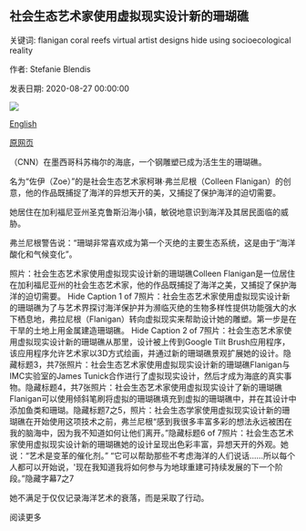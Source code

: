## 社会生态艺术家使用虚拟现实设计新的珊瑚礁

关键词: flanigan coral reefs virtual artist designs hide using socioecological reality

作者: Stefanie Blendis

发表日期: 2020-08-27 00:00:00

![](https://cdn.cnn.com/cnnnext/dam/assets/200825130208-colleen-flanigan-tech-for-good-1-super-tease.jpg)

[English](Socio-ecological%20artist%20designs%20new%20coral%20reefs%20using%20virtual%20reality.md)

[原网页](https://edition.cnn.com/2020/08/27/us/tech-for-good-colleen-flanigan-vr-coral-reef-spc-intl/index.html)

（CNN）在墨西哥科苏梅尔的海底，一个钢雕塑已成为活生生的珊瑚礁。

名为“佐伊（Zoe）”的是社会生态艺术家柯琳·弗兰尼根（Colleen Flanigan）的创意，他的作品既捕捉了海洋的异想天开的美，又捕捉了保护海洋的迫切需要。

她居住在加利福尼亚州圣克鲁斯沿海小镇，敏锐地意识到海洋及其居民面临的威胁。

弗兰尼根警告说：“珊瑚非常喜欢成为第一个灭绝的主要生态系统，这是由于“海洋酸化和气候变化”。

照片：社会生态艺术家使用虚拟现实设计新的珊瑚礁Colleen Flanigan是一位居住在加利福尼亚州的社会生态艺术家，他的作品既捕捉了海洋之美，又捕捉了保护海洋的迫切需要。 Hide Caption 1 of 7照片：社会生态艺术家使用虚拟现实设计新的珊瑚礁为了与艺术界探讨海洋保护并为濒临灭绝的生物多样性提供功能强大的水下栖息地，弗拉尼根（Flanigan）转向虚拟现实来帮助设计她的雕塑。第一步是在干旱的土地上用金属建造珊瑚礁。 Hide Caption 2 of 7照片：社会生态艺术家使用虚拟现实设计新的珊瑚礁从那里，设计被上传到Google Tilt Brush应用程序，该应用程序允许艺术家以3D方式绘画，并通过新的珊瑚礁景观扩展她的设计。隐藏标题3，共7张照片：社会生态艺术家使用虚拟现实设计新的珊瑚礁Flanigan与IMC实验室的James Tunick合作进行了虚拟现实设计，然后才成为海底的真实事物。隐藏标题4，共7张照片：社会生态艺术家使用虚拟现实设计了新的珊瑚礁Flanigan可以使用倾斜笔刷将虚拟的珊瑚礁填充到虚拟的珊瑚礁中，并在其设计中添加鱼类和珊瑚。隐藏标题7之5，照片：社会生态学家使用虚拟现实设计新的珊瑚礁在开始使用这项技术之前，弗兰尼根“感到我很多丰富多彩的想法永远被困在我的脑海中，因为我不知道如何让他们离开。”隐藏标题6 of 7照片：社会生态艺术家使用虚拟现实设计新的珊瑚礁她的设计呈现出色彩丰富，异想天开的外观。她说：“艺术是变革的催化剂。” “它可以帮助那些不考虑海洋的人们说话……所以每个人都可以开始说，'现在我知道我将如何参与为地球重建可持续发展的下一个阶段。”隐藏字幕7之7

她不满足于仅仅记录海洋艺术的衰落，而是采取了行动。

阅读更多